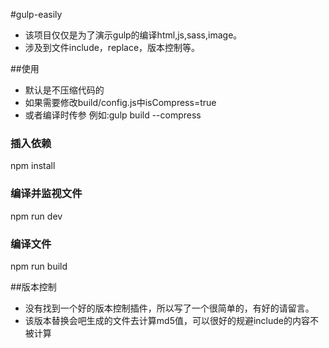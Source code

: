 #gulp-easily

* 该项目仅仅是为了演示gulp的编译html,js,sass,image。
* 涉及到文件include，replace，版本控制等。

##使用
* 默认是不压缩代码的
* 如果需要修改build/config.js中isCompress=true
* 或者编译时传参 例如:gulp build --compress

### 插入依赖
npm install

### 编译并监视文件
npm run dev

### 编译文件
npm run build

##版本控制
* 没有找到一个好的版本控制插件，所以写了一个很简单的，有好的请留言。
* 该版本替换会吧生成的文件去计算md5值，可以很好的规避include的内容不被计算
